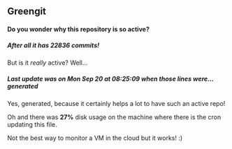 ## Greengit

#### Do you wonder why this repository is so active?

##### After all it has 22836 commits!

But is it *really* active? Well...

##### Last update was on Mon Sep 20 at 08:25:09 when those lines were... generated

Yes, generated, because it certainly helps a lot to have such an active repo!

Oh and there was **27%** disk usage on the machine
where there is the cron updating this file.

Not the best way to monitor a VM in the cloud but it works! :)
